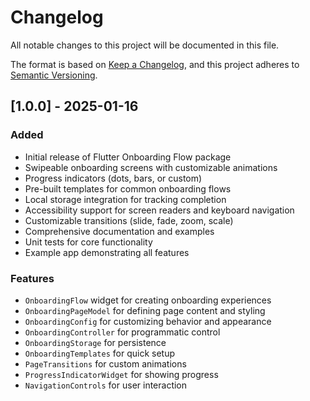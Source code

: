 # Changelog

All notable changes to this project will be documented in this file.

The format is based on [Keep a Changelog](https://keepachangelog.com/en/1.0.0/),
and this project adheres to [Semantic Versioning](https://semver.org/spec/v2.0.0.html).

## [1.0.0] - 2025-01-16

### Added
- Initial release of Flutter Onboarding Flow package
- Swipeable onboarding screens with customizable animations
- Progress indicators (dots, bars, or custom)
- Pre-built templates for common onboarding flows
- Local storage integration for tracking completion
- Accessibility support for screen readers and keyboard navigation
- Customizable transitions (slide, fade, zoom, scale)
- Comprehensive documentation and examples
- Unit tests for core functionality
- Example app demonstrating all features

### Features
- `OnboardingFlow` widget for creating onboarding experiences
- `OnboardingPageModel` for defining page content and styling
- `OnboardingConfig` for customizing behavior and appearance
- `OnboardingController` for programmatic control
- `OnboardingStorage` for persistence
- `OnboardingTemplates` for quick setup
- `PageTransitions` for custom animations
- `ProgressIndicatorWidget` for showing progress
- `NavigationControls` for user interaction
